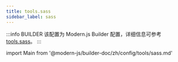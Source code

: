 ```yaml
---
title: tools.sass
sidebar_label: sass
---
```


:::info BUILDER
该配置为 Modern.js Builder 配置，详细信息可参考 [tools.sass](https://modernjs.dev/builder/zh/api/config-tools.html#tools-sass)。
:::

import Main from '@modern-js/builder-doc/zh/config/tools/sass.md'

<Main />
